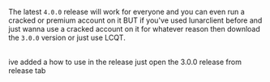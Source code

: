 The latest `4.0.0` release will work for everyone and you can even run a cracked or premium account on it BUT if you've used lunarclient before and just wanna use a cracked account on it for whatever reason then download the `3.0.0` version or just use LCQT.


<br>
ive added a how to use in the release just open the 3.0.0 release from release tab
